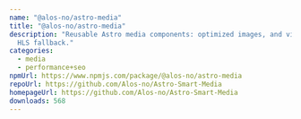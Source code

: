```yaml
---
name: "@alos-no/astro-media"
title: "@alos-no/astro-media"
description: "Reusable Astro media components: optimized images, and videos with
  HLS fallback."
categories:
  - media
  - performance+seo
npmUrl: https://www.npmjs.com/package/@alos-no/astro-media
repoUrl: https://github.com/Alos-no/Astro-Smart-Media
homepageUrl: https://github.com/Alos-no/Astro-Smart-Media
downloads: 568
---
```

